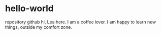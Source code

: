 # hello-world
repository github
hi, Lea here. I am a coffee lover.
I am happy to learn new things, outside my comfort zone.

